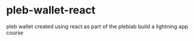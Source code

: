 # pleb-wallet-react
pleb wallet created using react as part of the pleblab build a lightning app course
